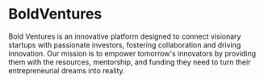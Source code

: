 # BoldVentures
Bold Ventures is an innovative platform designed to connect visionary startups with passionate investors, fostering collaboration and driving innovation. Our mission is to empower tomorrow's innovators by providing them with the resources, mentorship, and funding they need to turn their entrepreneurial dreams into reality. 
